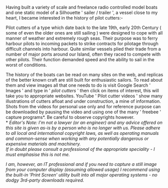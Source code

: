 Having built a variety of scale and freelance radio controlled model boats and one static model of a Silhouette ' sailer / trailer ',
a vessel close to my heart, I became interested in the history of pilot cutters:-

Pilot cutters of a type which date back to the late 19th, early 20th Century ( some of even the older ones are still sailing )
were designed to cope with all manner of weather and extremely rough seas.
Their purpose was to ferry harbour pilots to incoming packets to strike contracts for pilotage through difficult channels into harbour.
Quite similar vessels plied their trade from a number of major ports around our Island, often they raced to compete with other pilots.
Their function demanded speed and the ability to sail in the worst of conditions.

The history of the boats can be read on many sites on the web, and replicas of the better known craft are still built for enthusiastic sailors.
To read about them and view images all that one needs to do is visit Google Search ' Images ' and type in ' *pilot cutters* '
then click on items of interest, this will take you to appropriate websites.
YouTube ' Pilot cutter videos ' show many illustrations of cutters afloat and under construction, a mine of information.
Shots from the videos for personal use only and for reference purpose can be downloaded by pausing the video and using one of the many ' freebee ' capture programs\*.
Be careful to observe copyrights however.  
\* *Editor's Note: I'm not a lawyer (or an engineer) and any advice offered on this site is given as-is by a person who is no longer with us.
Please adhere to all local and international copyright laws, as well as operating manuals and common-sense when working with any potentially dangerous
or expensive materials and machinery.  
If in doubt please consult a professional of the appropriate speciality - I must emphasise this is not me.*

*I am, however, an IT professional and if you need to capture a still image from your computer display (assuming allowed usage) I recommend using the built-in 'Print Screen' utility
built into all major operating systems - no dodgy 3rd-party downloads required.*